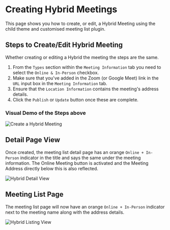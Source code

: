 # Creating Hybrid Meetings

This page shows you how to create, or edit, a Hybrid Meeting using the child theme and customised meeting list plugin.

## Steps to Create/Edit Hybrid Meeting

Whether creating or editing a Hybrid the meeting the steps are the same.

1. From the `Types` section within the `Meeting Information` tab you need to select the `Online & In-Person` checkbox.
2. Make sure that you've added in the Zoom (or Google Meet) link in the `URL` input box in the `Meeting Information` tab.
3. Ensure that the `Location Information` contains the meeting's address details.
4. Click the `Publish` or `Update` button once these are complete.

### Visual Demo of the Steps above

![][creating]

## Detail Page View

Once created, the meeting list detail page has an orange `Online + In-Person` indicator in the title and says the same under the meeting information. The Online Meeting button is activated and the Meeting Address directly below this is also reflected.

![][detail]

## Meeting List Page

The meeting list page will now have an orange `Online + In-Person` indicator next to the meeting name along with the address details.

![][listing]


[creating]: /docs/images/hybrid-creating.gif "Create a Hybrid Meeting"
[listing]: /docs/images/hybrid-listing.png "Hybrid Listing View"
[detail]: /docs/images/hybrid-detail.png "Hybrid Detail View"
